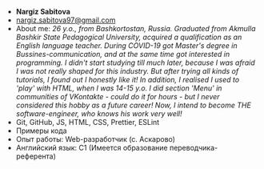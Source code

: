 * **Nargiz Sabitova**
* nargiz.sabitova97@gmail.com
* About me: *26 y.o., from Bashkortostan, Russia. Graduated from Akmulla Bashkir State Pedagogical University, acquired a qualification as an English language teacher. During COVID-19 got Master's degree in Bussines-communication, and at the same time got interested in programming. I didn't start studying till much later, because I was afraid I was not really shaped for this industry. But after trying all kinds of tutorials, I found out I honestly like it! In addition, I realised I used to 'play' with HTML, when I was 14-15 y.o. I did section 'Menu' in communities of VKontakte - could do it for hours - but I never considered this hobby as a future career! Now, I intend to become THE software-engineer, who knows his work very well!*
* Git, GitHub, JS, HTML, CSS, Prettier, ESLint
* Примеры кода
* Опыт работы: Web-разработчик (с. Аскарово)
* Английский язык: С1 (Имеется образование переводчика-референта)